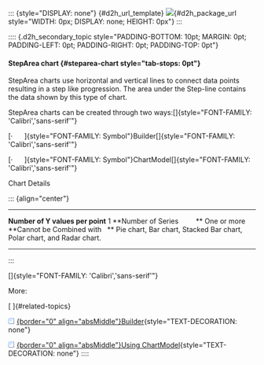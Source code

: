 ::: {style="DISPLAY: none"}
[](ms-xhelp:///?Id=d2h_url_template){#d2h_url_template} ![](!package_url!){#d2h_package_url style="WIDTH: 0px; DISPLAY: none; HEIGHT: 0px"}
:::

:::: {.d2h_secondary_topic style="PADDING-BOTTOM: 10pt; MARGIN: 0pt; PADDING-LEFT: 0pt; PADDING-RIGHT: 0pt; PADDING-TOP: 0pt"}
#### StepArea chart {#steparea-chart style="tab-stops: 0pt"}

StepArea charts use horizontal and vertical lines to connect data points resulting in a step like progression. The area under the Step-line contains the data shown by this type of chart.

StepArea charts can be created through two ways:[]{style="FONT-FAMILY: 'Calibri','sans-serif'"}

[·      ]{style="FONT-FAMILY: Symbol"}Builder[]{style="FONT-FAMILY: 'Calibri','sans-serif'"}

[·      ]{style="FONT-FAMILY: Symbol"}ChartModel[]{style="FONT-FAMILY: 'Calibri','sans-serif'"}

Chart Details

::: {align="center"}
  ---------------------------------- ------------------------------------------------------------------------
  **Number of Y values per point**   1
  **Number of Series         **      One or more
  **Cannot be Combined with   **     Pie chart, Bar chart, Stacked Bar chart, Polar chart, and Radar chart.
  ---------------------------------- ------------------------------------------------------------------------
:::

[]{style="FONT-FAMILY: 'Calibri','sans-serif'"} 

More:

[ ]{#related-topics}

[![](button.gif){border="0" align="absMiddle"}Builder](ms-xhelp:///?Id=96516d29-c3c1-4d35-bc72-8138eb55b197){style="TEXT-DECORATION: none"}

[![](button.gif){border="0" align="absMiddle"}Using ChartModel](ms-xhelp:///?Id=f1b6e652-827c-4579-bfd4-2dc1f516cc22){style="TEXT-DECORATION: none"}
::::
